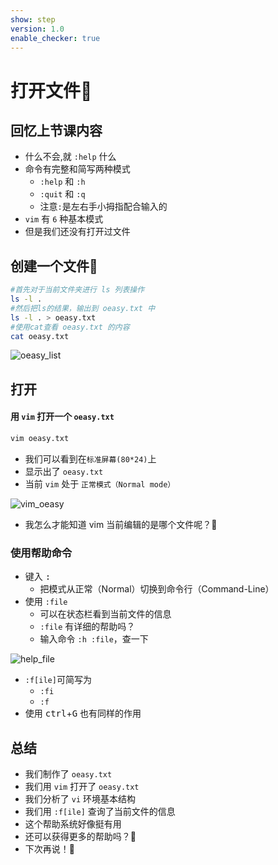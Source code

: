 ```yaml
---
show: step
version: 1.0
enable_checker: true
---
```


# 打开文件🔖

## 回忆上节课内容

- 什么不会,就 `:help` 什么
- 命令有完整和简写两种模式
	- `:help` 和 `:h`
	- `:quit` 和 `:q`
	- 注意`:`是左右手小拇指配合输入的
- `vim` 有 `6` 种基本模式
- 但是我们还没有打开过文件

## 创建一个文件📒

```bash
#首先对于当前文件夹进行 ls 列表操作
ls -l .
#然后把ls的结果，输出到 oeasy.txt 中
ls -l . > oeasy.txt
#使用cat查看 oeasy.txt 的内容 
cat oeasy.txt
```

![oeasy_list](https://labfile.oss.aliyuncs.com/courses/2840/oeasy_list.png)

## 打开

#### 用 `vim` 打开一个 `oeasy.txt`

```bash
vim oeasy.txt
```

- 我们可以看到在`标准屏幕(80*24)`上
- 显示出了 `oeasy.txt`
- 当前 `vim` 处于 `正常模式（Normal mode）`
 
![vim_oeasy](https://labfile.oss.aliyuncs.com/courses/2840/vim_oeasy.png)

- 我怎么才能知道 vim 当前编辑的是哪个文件呢？🤔


### 使用帮助命令

- 键入 <kbd>:</kbd>
	- 把模式从正常（Normal）切换到命令行（Command-Line）
- 使用 `:file`
	- 可以在状态栏看到当前文件的信息
	- `:file` 有详细的帮助吗？
	- 输入命令 `:h :file`，查一下

![help_file](https://labfile.oss.aliyuncs.com/courses/2840/help_file.png)


-  `:f[ile]`可简写为
	-  `:fi` 
	-  `:f`
- 使用 <kbd>ctrl</kbd>+<kbd>G</kbd> 也有同样的作用


## 总结

- 我们制作了 `oeasy.txt` 
- 我们用 `vim` 打开了 `oeasy.txt`
- 我们分析了 `vi` 环境基本结构
- 我们用 `:f[ile]` 查询了当前文件的信息
- 这个帮助系统好像挺有用
- 还可以获得更多的帮助吗？🤔
- 下次再说！👋